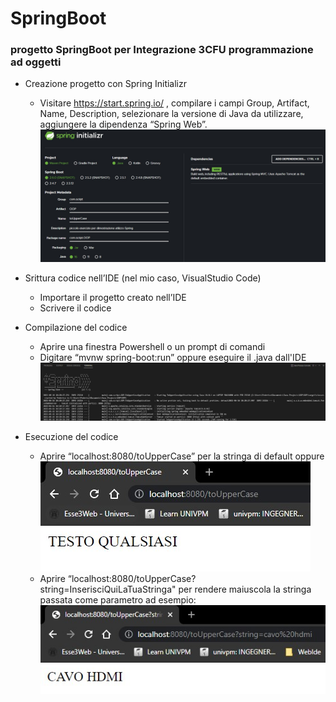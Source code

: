 # SpringBoot
### progetto SpringBoot per Integrazione 3CFU programmazione ad oggetti

+ Creazione progetto con Spring Initializr
    + Visitare https://start.spring.io/ , compilare i campi 
Group, Artifact, Name, Description, selezionare la versione di Java da utilizzare, aggiungere la dipendenza “Spring Web”.
![](/img_SpringBoot/springBoot_creazioneAmbiente.jpg)

+ Srittura codice nell’IDE (nel mio caso, VisualStudio Code)
    + Importare il progetto creato nell’IDE
    + Scrivere il codice 

+ Compilazione del codice
    + Aprire una finestra Powershell o un prompt di comandi
    + Digitare “mvnw spring-boot:run” oppure eseguire il .java dall'IDE
![](/img_SpringBoot/springBoot_run.jpg)

+ Esecuzione del codice
    + Aprire “localhost:8080/toUpperCase” per la stringa di default oppure
        ![](/img_SpringBoot/springBoot_testoDefault.jpg)
    + Aprire “localhost:8080/toUpperCase?string=InserisciQuiLaTuaStringa" per rendere maiuscola la stringa passata come parametro
    ad esempio:    
        ![](/img_SpringBoot/springBoot_testo_personalizzato.jpg)

